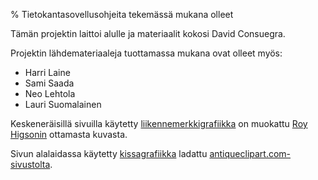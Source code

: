 % Tietokantasovellusohjeita tekemässä mukana olleet
<!-- hidden! -->

Tämän projektin laittoi alulle ja materiaalit kokosi David Consuegra.

Projektin lähdemateriaaleja tuottamassa mukana ovat olleet myös:

* Harri Laine
* Sami Saada
* Neo Lehtola
* Lauri Suomalainen

Keskeneräisillä sivuilla käytetty 
[liikennemerkkigrafiikka](http://www.fotopedia.com/items/roytheboy-PQI7mhl7dt8) 
on muokattu [Roy Higsonin](http://www.fotopedia.com/users/roytheboy) ottamasta kuvasta.

Sivun alalaidassa käytetty [kissagrafiikka](http://antiqueclipart.com/image.php/two-kittens-one-with-blue-bow.html)
ladattu [antiqueclipart.com-sivustolta](http://antiqueclipart.com/).
